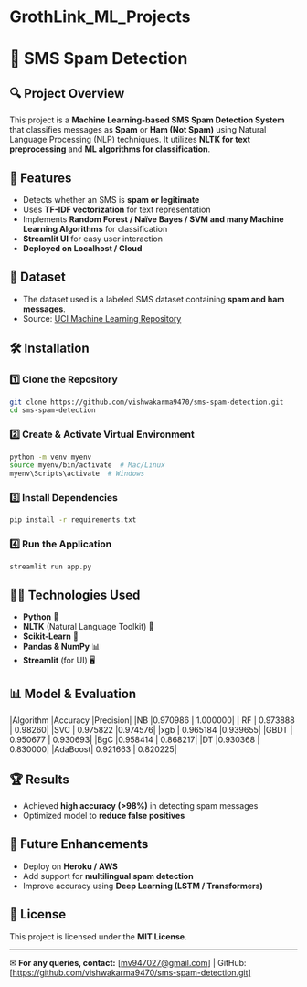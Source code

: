﻿# GrothLink_ML_Projects
 
# 📩 SMS Spam Detection

## 🔍 Project Overview
This project is a **Machine Learning-based SMS Spam Detection System** that classifies messages as **Spam** or **Ham (Not Spam)** using Natural Language Processing (NLP) techniques. It utilizes **NLTK for text preprocessing** and **ML algorithms for classification**.

## 🚀 Features
- Detects whether an SMS is **spam or legitimate**
- Uses **TF-IDF vectorization** for text representation
- Implements **Random Forest / Naïve Bayes / SVM and many Machine Learning Algorithms** for classification
- **Streamlit UI** for easy user interaction
- **Deployed on Localhost / Cloud**

## 📂 Dataset
- The dataset used is a labeled SMS dataset containing **spam and ham messages**.
- Source: [UCI Machine Learning Repository](https://www.kaggle.com/datasets/uciml/sms-spam-collection-dataset)

## 🛠 Installation
### 1️⃣ **Clone the Repository**
```sh
git clone https://github.com/vishwakarma9470/sms-spam-detection.git
cd sms-spam-detection
```

### 2️⃣ **Create & Activate Virtual Environment**
```sh
python -m venv myenv
source myenv/bin/activate  # Mac/Linux
myenv\Scripts\activate  # Windows
```

### 3️⃣ **Install Dependencies**
```sh
pip install -r requirements.txt
```

### 4️⃣ **Run the Application**
```sh
streamlit run app.py
```

## 🧑‍💻 Technologies Used
- **Python** 🐍
- **NLTK** (Natural Language Toolkit) 📖
- **Scikit-Learn** 🤖
- **Pandas & NumPy** 📊
- **Streamlit** (for UI) 🖥

## 📊 Model & Evaluation
|Algorithm 	|Accuracy 	|Precision|
 	|NB 	|0.970986 |	1.000000|
 |	RF |	0.973888 |	0.98260|
	|SVC |	0.975822 |0.974576|
	|xgb |	0.965184 	|0.939655|
	|GBDT |	0.950677 |	0.930693|
	|BgC 	|0.958414 |	0.868217|
	|DT 	|0.930368 |	0.830000|
	|AdaBoost| 	0.921663 |	0.820225|
 
## 🏆 Results
- Achieved **high accuracy (>98%)** in detecting spam messages
- Optimized model to **reduce false positives**

## 📝 Future Enhancements
- Deploy on **Heroku / AWS**
- Add support for **multilingual spam detection**
- Improve accuracy using **Deep Learning (LSTM / Transformers)**

## 📜 License
This project is licensed under the **MIT License**.

---
✉ **For any queries, contact:** [mv947027@gmail.com] | GitHub: [https://github.com/vishwakarma9470/sms-spam-detection.git]

